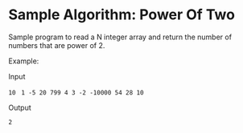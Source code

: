 # Sample Algorithm: Power Of Two

Sample program to read a N integer array and return the number of numbers that are power of 2.

Example:

Input

 `
 10 
 `
 `
 1 -5 20 799 4 3 -2 -10000 54 28 10
 `

Output

 `
 2
 `
